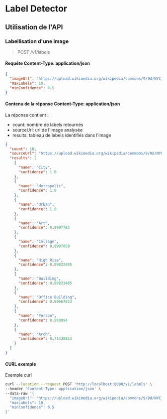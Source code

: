 # Label Detector

## Utilisation de l'API

### Labellisation d'une image

> POST /v1/labels

#### Requête Content-Type: application/json

```json
{
  "imageUrl": "https://upload.wikimedia.org/wikipedia/commons/9/9d/NYC_Montage_2014_4_-_Jleon.jpg",
  "maxLabels": 10,
  "minConfidence": 0.5
}
```

#### Contenu de la réponse Content-Type: application/json

La réponse contient :
- count: nombre de labels retournés
- sourceUrl: url de l'image analysée
- results: tableau de labels identifiés dans l'image

```json
{
  "count": 10,
  "sourceUrl": "https://upload.wikimedia.org/wikipedia/commons/9/9d/NYC_Montage_2014_4_-_Jleon.jpg",
  "results": [
    {
      "name": "City",
      "confidence": 1.0
    },
    {
      "name": "Metropolis",
      "confidence": 1.0
    },
    {
      "name": "Urban",
      "confidence": 1.0
    },
    {
      "name": "Art",
      "confidence": 0.9997783
    },
    {
      "name": "Collage",
      "confidence": 0.9997059
    },
    {
      "name": "High Rise",
      "confidence": 0.99822485
    },
    {
      "name": "Building",
      "confidence": 0.99822485
    },
    {
      "name": "Office Building",
      "confidence": 0.99667853
    },
    {
      "name": "Person",
      "confidence": 0.960994
    },
    {
      "name": "Arch",
      "confidence": 0.71438813
    }
  ]
}
```

#### CURL exemple

Exemple curl

```bash
curl --location --request POST 'http://localhost:8080/v1/labels' \
--header 'Content-Type: application/json' \
--data-raw '{
  "imageUrl": "https://upload.wikimedia.org/wikipedia/commons/9/9d/NYC_Montage_2014_4_-_Jleon.jpg",
  "maxLabels": 10,
  "minConfidence": 0.5
}'
```
